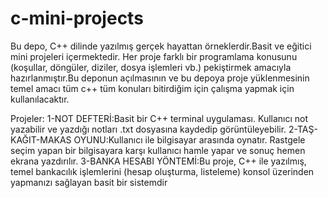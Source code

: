 # c-mini-projects
Bu depo, C++ dilinde yazılmış gerçek hayattan örneklerdir.Basit ve eğitici mini projeleri içermektedir. Her proje farklı bir programlama konusunu (koşullar, döngüler, diziler, dosya işlemleri vb.) pekiştirmek amacıyla hazırlanmıştır.Bu deponun açılmasının ve bu depoya proje yüklenmesinin temel amacı tüm c++ tüm konuları bitirdiğim için çalışma yapmak için kullanılacaktır.

Projeler:
1-NOT DEFTERİ:Basit bir C++ terminal uygulaması. Kullanıcı not yazabilir ve yazdığı notları .txt dosyasına kaydedip görüntüleyebilir.
2-TAŞ-KAĞIT-MAKAS OYUNU:Kullanıcı ile bilgisayar arasında oynatır. Rastgele seçim yapan bir bilgisayara karşı kullanıcı hamle yapar ve sonuç hemen ekrana yazdırılır.
3-BANKA HESABI YÖNTEMİ:Bu proje, C++ ile yazılmış, temel bankacılık işlemlerini (hesap oluşturma, listeleme) konsol üzerinden yapmanızı sağlayan basit bir sistemdir
